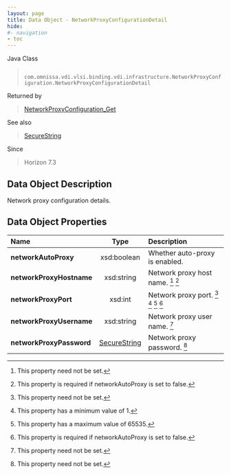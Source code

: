 ```yaml
---
layout: page
title: Data Object - NetworkProxyConfigurationDetail
hide:
#- navigation
- toc
---
```






Java Class
> ` com.omnissa.vdi.vlsi.binding.vdi.infrastructure.NetworkProxyConfiguration.NetworkProxyConfigurationDetail`

Returned by
> [NetworkProxyConfiguration_Get](vdi.infrastructure.NetworkProxyConfiguration.md#get)

See also
> [SecureString](vdi.util.SecureString.md)

Since
> Horizon 7.3


## Data Object Description

Network proxy configuration details.

## Data Object Properties

 Name | Type | Description
:---|:---:|:---
**networkAutoProxy**|  xsd:boolean|  Whether auto-proxy is enabled.
**networkProxyHostname**|  xsd:string|  Network proxy host name. [^1] [^293]
**networkProxyPort**|  xsd:int|  Network proxy port. [^1] [^8] [^189] [^293]
**networkProxyUsername**|  xsd:string|  Network proxy user name. [^1]
**networkProxyPassword**| [SecureString](vdi.util.SecureString.md)|  Network proxy password. [^1]


 


[^1]: This property need not be set.
[^8]: This property has a minimum value of 1.
[^189]: This property has a maximum value of 65535.
[^293]: This property is required if networkAutoProxy is set to false.